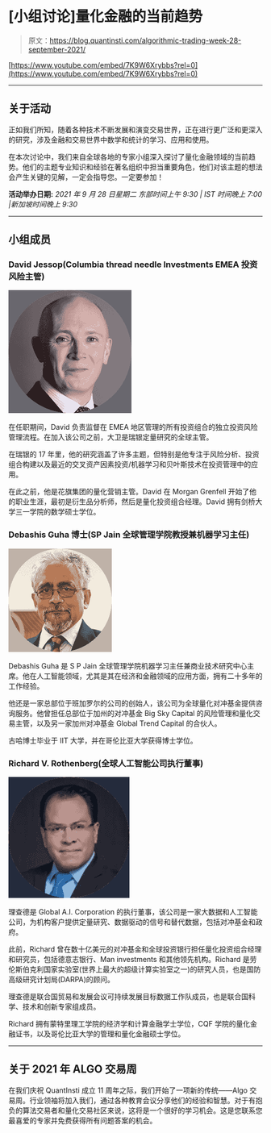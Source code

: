 # [小组讨论]量化金融的当前趋势

> 原文：<https://blog.quantinsti.com/algorithmic-trading-week-28-september-2021/>

[https://www.youtube.com/embed/7K9W6Xrybbs?rel=0](https://www.youtube.com/embed/7K9W6Xrybbs?rel=0)

* * *

## 关于活动

正如我们所知，随着各种技术不断发展和演变交易世界，正在进行更广泛和更深入的研究，涉及金融和交易世界中数学和统计的学习、应用和使用。

在本次讨论中，我们来自全球各地的专家小组深入探讨了量化金融领域的当前趋势。他们的主题专业知识和经验在著名组织中担当重要角色，他们对该主题的想法会产生关键的见解，一定会指导您。一定要参加！

**活动举办日期:**
*2021 年 9 月 28 日星期二
东部时间上午 9:30 | IST 时间晚上 7:00 |新加坡时间晚上 9:30*

* * *

## 小组成员

### David Jessop(Columbia thread needle Investments EMEA 投资风险主管)

![David Jessop pic](img/137bd0aaf12c179e6b268a05fbac01df.png)

在任职期间，David 负责监督在 EMEA 地区管理的所有投资组合的独立投资风险管理流程。在加入该公司之前，大卫是瑞银定量研究的全球主管。

在瑞银的 17 年里，他的研究涵盖了许多主题，但特别是他专注于风险分析、投资组合构建以及最近的交叉资产因素投资/机器学习和贝叶斯技术在投资管理中的应用。

在此之前，他是花旗集团的量化营销主管。David 在 Morgan Grenfell 开始了他的职业生涯，最初是衍生品分析师，然后是量化投资组合经理。David 拥有剑桥大学三一学院的数学硕士学位。

### Debashis Guha 博士(SP Jain 全球管理学院教授兼机器学习主任)

![Dr. Debashis Guha pic](img/ac95924c672aa56d458f7bf3034f719b.png)

Debashis Guha 是 S P Jain 全球管理学院机器学习主任兼商业技术研究中心主席。他在人工智能领域，尤其是其在经济和金融领域的应用方面，拥有二十多年的工作经验。

他还是一家总部位于班加罗尔的公司的创始人，该公司为全球量化对冲基金提供咨询服务。他曾担任总部位于加州的对冲基金 Big Sky Capital 的风险管理和量化交易主管，以及另一家加州对冲基金 Global Trend Capital 的合伙人。

古哈博士毕业于 IIT 大学，并在哥伦比亚大学获得博士学位。

### Richard V. Rothenberg(全球人工智能公司执行董事)

![Richard Rothenberg pic](img/c06ed79c50ebc25454d115c9c03b8b6e.png)

理查德是 Global A.I. Corporation 的执行董事，该公司是一家大数据和人工智能公司，为机构客户提供定量研究、数据驱动的信号和替代数据，包括对冲基金和政府。

此前，Richard 曾在数十亿美元的对冲基金和全球投资银行担任量化投资组合经理和研究员，包括德意志银行、Man investments 和其他领先机构。Richard 是劳伦斯伯克利国家实验室(世界上最大的超级计算实验室之一)的研究人员，也是国防高级研究计划局(DARPA)的顾问。

理查德是联合国贸易和发展会议可持续发展目标数据工作队成员，也是联合国科学、技术和创新专家组成员。

Richard 拥有蒙特里理工学院的经济学和计算金融学士学位，CQF 学院的量化金融证书，以及哥伦比亚大学的管理和量化金融硕士学位。

* * *

## 关于 2021 年 ALGO 交易周

在我们庆祝 QuantInsti 成立 11 周年之际，我们开始了一项新的传统——Algo 交易周。行业领袖将加入我们，通过各种教育会议分享他们的经验和智慧。对于有抱负的算法交易者和量化交易社区来说，这将是一个很好的学习机会。这是您联系您最喜爱的专家并免费获得所有问题答案的机会。